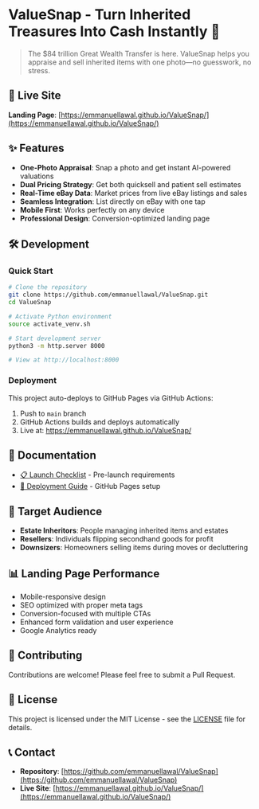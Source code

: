 # ValueSnap - Turn Inherited Treasures Into Cash Instantly 💎

> The $84 trillion Great Wealth Transfer is here. ValueSnap helps you appraise and sell inherited items with one photo—no guesswork, no stress.

## 🚀 Live Site

**Landing Page**: [https://emmanuellawal.github.io/ValueSnap/](https://emmanuellawal.github.io/ValueSnap/)

## ✨ Features

- **One-Photo Appraisal**: Snap a photo and get instant AI-powered valuations
- **Dual Pricing Strategy**: Get both quicksell and patient sell estimates  
- **Real-Time eBay Data**: Market prices from live eBay listings and sales
- **Seamless Integration**: List directly on eBay with one tap
- **Mobile First**: Works perfectly on any device
- **Professional Design**: Conversion-optimized landing page

## 🛠️ Development

### Quick Start
```bash
# Clone the repository
git clone https://github.com/emmanuellawal/ValueSnap.git
cd ValueSnap

# Activate Python environment
source activate_venv.sh

# Start development server
python3 -m http.server 8000

# View at http://localhost:8000
```

### Deployment
This project auto-deploys to GitHub Pages via GitHub Actions:
1. Push to `main` branch
2. GitHub Actions builds and deploys automatically
3. Live at: https://emmanuellawal.github.io/ValueSnap/

## 📄 Documentation

- [📋 Launch Checklist](LAUNCH_CHECKLIST.md) - Pre-launch requirements
- [🚀 Deployment Guide](DEPLOYMENT_READY.md) - GitHub Pages setup

## 🎯 Target Audience

- **Estate Inheritors**: People managing inherited items and estates
- **Resellers**: Individuals flipping secondhand goods for profit
- **Downsizers**: Homeowners selling items during moves or decluttering

## 📊 Landing Page Performance

- Mobile-responsive design
- SEO optimized with proper meta tags
- Conversion-focused with multiple CTAs
- Enhanced form validation and user experience
- Google Analytics ready

## 🤝 Contributing

Contributions are welcome! Please feel free to submit a Pull Request.

## 📄 License

This project is licensed under the MIT License - see the [LICENSE](LICENSE) file for details.

## 📞 Contact

- **Repository**: [https://github.com/emmanuellawal/ValueSnap](https://github.com/emmanuellawal/ValueSnap)
- **Live Site**: [https://emmanuellawal.github.io/ValueSnap/](https://emmanuellawal.github.io/ValueSnap/)
